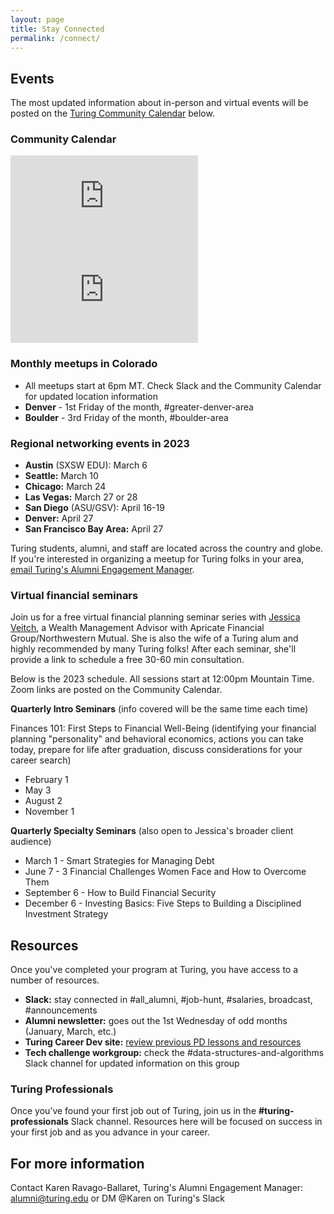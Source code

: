 ```yaml
---
layout: page
title: Stay Connected
permalink: /connect/
---
```


## Events

The most updated information about in-person and virtual events will be posted on the <a href="https://calendar.google.com/calendar/u/0?cid=Y2FzaW1pcmNyZWF0aXZlLmNvbV9yb25yOWRrOTJuZHZsaHNrMDNrZjhqZDJyb0Bncm91cC5jYWxlbmRhci5nb29nbGUuY29t" target="_blank">Turing Community Calendar</a> below.


### Community Calendar

<div class="responsive-iframe-container">
  <div class='tablet'>
    <iframe src="https://calendar.google.com/calendar/embed?showTitle=0&amp;showPrint=0&amp;showCalendars=0&amp;mode=AGENDA&amp;height=400&amp;wkst=1&amp;bgcolor=%23FFFFFF&amp;src=casimircreative.com_ronr9dk92ndvlhsk03kf8jd2ro%40group.calendar.google.com&amp;color=%2323164E&amp;ctz=America%2FDenver"
      style="border-width:0" frameborder="0" scrolling="no"></iframe>
  </div>
  <div class='desktop'>
    <iframe src="https://calendar.google.com/calendar/embed?showTitle=0&amp;showNav=1&amp;showDate=0&amp;showPrint=0&amp;showTabs=0&amp;showCalendars=0&amp;showTz=0&amp;mode=WEEK&amp;height=400&amp;wkst=1&amp;bgcolor=%23FFFFFF&amp;src=casimircreative.com_ronr9dk92ndvlhsk03kf8jd2ro%40group.calendar.google.com&amp;color=%2323164E&amp;ctz=America%2FDenver"
      style="border-width:0" frameborder="0" scrolling="no"></iframe>
  </div>
</div>

### Monthly meetups in Colorado
* All meetups start at 6pm MT. Check Slack and the Community Calendar for updated location information
* **Denver** - 1st Friday of the month, #greater-denver-area
* **Boulder** - 3rd Friday of the month, #boulder-area

### Regional networking events in 2023
* **Austin** (SXSW EDU): March 6
* **Seattle:** March 10
* **Chicago:** March 24
* **Las Vegas:** March 27 or 28
* **San Diego** (ASU/GSV): April 16-19
* **Denver:** April 27
* **San Francisco Bay Area:** April 27

Turing students, alumni, and staff are located across the country and globe. If you're interested in organizing a meetup for Turing folks in your area, <a href="mailto:alumni@turing.edu">email Turing's Alumni Engagement Manager</a>.

### Virtual financial seminars

Join us for a free virtual financial planning seminar series with <a href="https://www.northwesternmutual.com/financial/advisor/jessica-veitch/" target="_blank">Jessica Veitch</a>, a Wealth Management Advisor with Apricate Financial Group/Northwestern Mutual. She is also the wife of a Turing alum and highly recommended by many Turing folks! After each seminar, she'll provide a link to schedule a free 30-60 min consultation.

Below is the 2023 schedule. All sessions start at 12:00pm Mountain Time. Zoom links are posted on the Community Calendar.

**Quarterly Intro Seminars** (info covered will be the same time each time)

Finances 101: First Steps to Financial Well-Being (identifying your financial planning "personality" and behavioral economics, actions you can take today, prepare for life after graduation, discuss considerations for your career search)
* February 1
* May 3
* August 2
* November 1

**Quarterly Specialty Seminars** (also open to Jessica's broader client audience)

* March 1 - Smart Strategies for Managing Debt
* June 7 - 3 Financial Challenges Women Face and How to Overcome Them
* September 6 - How to Build Financial Security
* December 6 - Investing Basics: Five Steps to Building a Disciplined Investment Strategy

## Resources

Once you've completed your program at Turing, you have access to a number of resources.

* **Slack:** stay connected in #all_alumni, #job-hunt, #salaries, broadcast, #announcements
* **Alumni newsletter:** goes out the 1st Wednesday of odd months (January, March, etc.)
* **Turing Career Dev site:** <a href="https://careerdev.turing.edu/resources/" target="_blank">review previous PD lessons and resources</a> 
* **Tech challenge workgroup:** check the #data-structures-and-algorithms Slack channel for updated information on this group

### Turing Professionals

Once you’ve found your first job out of Turing, join us in the **#turing-professionals** Slack channel. Resources here will be focused on success in your first job and as you advance in your career.

## For more information
Contact Karen Ravago-Ballaret, Turing's Alumni Engagement Manager: <a href="mailto:alumni@turing.edu">alumni@turing.edu</a> or DM @Karen on Turing's Slack
